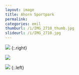```yaml
---
layout: image
title: Ahorn Sportpark
permalink: 
categories: emil
thumburl: /i/IMG_2710_thumb.jpg
slideurl: /i/IMG_2710.jpg 
---
```

![]({{site.url}}/i/IMG_2710.jpg)
{:.right}

![]({{site.url}}/i/IMG_2714.jpg)

![]({{site.url}}/i/IMG_2708.jpg)
{:.left}
